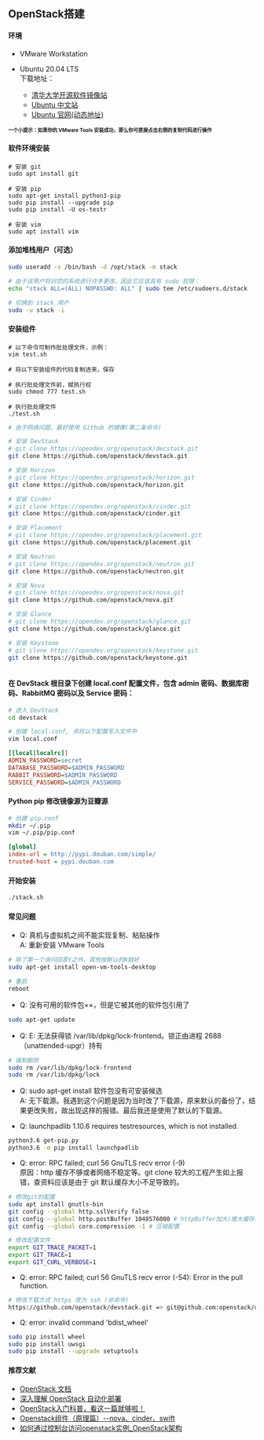 ## OpenStack搭建

#### 环境
* VMware Workstation

* Ubuntu 20.04 LTS  
  下载地址：
  * [清华大学开源软件镜像站](https://mirrors.tuna.tsinghua.edu.cn/ubuntu-releases/ '清华大学开源软件镜像站')
  * [Ubuntu 中文站](https://cn.ubuntu.com/download/desktop/ 'cn.ubuntu.com')
  * [Ubuntu 官网(动态地址)](https://ubuntu.com/download/desktop/thank-you?version=20.04.4&architecture=amd64 'ubuntu.com')

**<font size=1>一个小提示：如果你的 VMware Tools 安装成功，那么你可直接点击右侧的复制代码进行操作</font>**

#### 软件环境安装
```
# 安装 git
sudo apt install git

# 安装 pip
sudo apt-get install python3-pip
sudo pip install --upgrade pip
sudo pip install -U os-testr

# 安装 vim
sudo apt install vim
```

#### 添加堆栈用户（可选）
``` bash
sudo useradd -s /bin/bash -d /opt/stack -m stack

# 由于该用户将对您的系统进行许多更改，因此它应该具有 sudo 权限：
echo "stack ALL=(ALL) NOPASSWD: ALL" | sudo tee /etc/sudoers.d/stack

# 切换到 stack 用户
sudo -u stack -i
```

#### 安装组件
```
# 以下命令可制作批处理文件，示例：
vim test.sh

# 将以下安装组件的代码复制进来，保存

# 执行批处理文件前，赋执行权
sudo chmod 777 test.sh

# 执行批处理文件
./test.sh
```

``` bash
# 由于网络问题，最好使用 Github 的镜像(第二条命令)

# 安装 DevStack
# git clone https://opendev.org/openstack/decstack.git
git clone https://github.com/openstack/devstack.git

# 安装 Horizon
# git clone https://opendev.org/openstack/horizon.git
git clone https://github.com/openstack/horizon.git

# 安装 Cinder
# git clone https://opendev.org/openstack/cinder.git
git clone https://github.com/openstack/cinder.git

# 安装 Placement
# git clone https://opendev.org/openstack/placement.git
git clone https://github.com/openstack/placement.git

# 安装 Neutron
# git clone https://opendev.org/openstack/neutron.git
git clone https://github.com/openstack/neutron.git

# 安装 Nova
# git clone https://opendev.org/openstack/nova.git
git clone https://github.com/openstack/nova.git

# 安装 Glance
# git clone https://opendev.org/openstack/glance.git
git clone https://github.com/openstack/glance.git

# 安装 Keystone
# git clone https://opendev.org/openstack/keystone.git
git clone https://github.com/openstack/keystone.git



```

#### 在 DevStack 根目录下创建 local.conf 配置文件，包含 admin 密码、数据库密码、RabbitMQ 密码以及 Service 密码：
``` bash
# 进入 DevStack
cd devstack

# 创建 local.conf, 并将以下配置写入文件中
vim local.conf
```
```ini
[[local|localrc]]
ADMIN_PASSWORD=secret
DATABASE_PASSWORD=$ADMIN_PASSWORD
RABBIT_PASSWORD=$ADMIN_PASSWORD
SERVICE_PASSWORD=$ADMIN_PASSWORD
```

#### Python pip 修改镜像源为豆瓣源
``` bash
# 创建 pip.conf 
mkdir ~/.pip
vim ~/.pip/pip.conf
```
``` ini
[global]
index-url = http://pypi.douban.com/simple/
trusted-host = pypi.douban.com
```

#### 开始安装
``` bash
./stack.sh
```

#### 常见问题
* Q: 真机与虚拟机之间不能实现复制、粘贴操作  
A: 重新安装 VMware Tools
``` bash
# 除了第一个询问回答Y之外，其他按默认的N就好
sudo apt-get install open-vm-tools-desktop

# 重启
reboot
```  


* Q: 没有可用的软件包××，但是它被其他的软件包引用了
``` bash
sudo apt-get update
```


* Q: E: 无法获得锁 /var/lib/dpkg/lock-frontend。锁正由进程 2688（unattended-upgr）持有
``` bash
# 强制删除
sudo rm /var/lib/dpkg/lock-frontend
sudo rm /var/lib/dpkg/lock
```


* Q: sudo apt-get install 软件包没有可安装候选  
A: 无下载源。我遇到这个问题是因为当时改了下载源，原来默认的备份了，结果更改失败，故出现这样的报错。最后我还是使用了默认的下载源。



* Q: launchpadlib 1.10.6 requires testresources, which is not installed.
``` bash
python3.6 get-pip.py
python3.6 -m pip install launchpadlib
```


* Q: error: RPC failed; curl 56 GnuTLS recv error (-9)  
原因：http 缓存不够或者网络不稳定等。git clone 较大的工程产生如上报错，查资料应该是由于 git 默认缓存大小不足导致的。
``` bash
# 修改git的配置
sudo apt install gnutls-bin
git config --global http.sslVerify false
git config --global http.postBuffer 1048576000 # httpBuffer加大(增大缓存空间)
git config --global core.compression -1 # 压缩配置

# 修改配置文件
export GIT_TRACE_PACKET=1
export GIT_TRACE=1
export GIT_CURL_VERBOSE=1
```


* Q: error: RPC failed; curl 56 GnuTLS recv error (-54): Error in the pull function.
``` bash
# 修改下载方式 https 改为 ssh (非命令)
https://github.com/openstack/devstack.git => git@github.com:openstack/devstack.git
```


* Q: error: invalid command 'bdist_wheel'
``` bash
sudo pip install wheel
sudo pip install uwsgi
sudo pip install --upgrade setuptools
```



#### 推荐文献
* [OpenStack 文档](https://docs.openstack.org/devstack/latest/ 'devstack')
* [深入理解 OpenStack 自动化部署](https://www.bookstack.cn/read/deployopenstackwithpuppet/deployment_tool-devstack.md/ '深入理解 OpenStack 自动化部署')
* [OpenStack入门科普，看这一篇就够啦！](https://zhuanlan.zhihu.com/p/35598437/ 'OpenStack入门科普')
* [Openstack组件（原理篇）--nova、cinder、swift](https://blog.csdn.net/qq_43257377/article/details/104279625/ 'Openstack组件（原理篇）')
* [如何通过控制台访问openstack实例_OpenStack架构](https://blog.csdn.net/weixin_39639568/article/details/110907279/ 'OpenStack架构')

